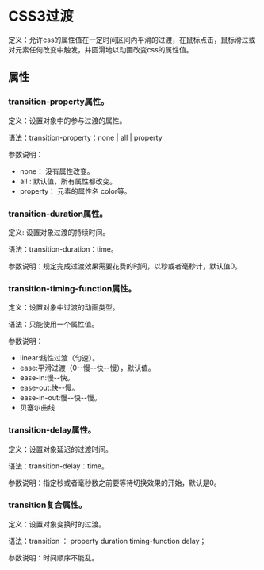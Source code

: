 # CSS3过渡 #

定义：允许css的属性值在一定时间区间内平滑的过渡，在鼠标点击，鼠标滑过或对元素任何改变中触发，并圆滑地以动画改变css的属性值。

## 属性 ##

### transition-property属性。 ###
定义：设置对象中的参与过渡的属性。

语法：transition-property：none | all | property

参数说明：
- none： 没有属性改变。
- all : 默认值，所有属性都改变。
- property： 元素的属性名 color等。

### transition-duration属性。 ###
定义: 设置对象过渡的持续时间。

语法：transition-duration：time。

参数说明：规定完成过渡效果需要花费的时间，以秒或者毫秒计，默认值0。

### transition-timing-function属性。 ###
定义：设置对象中过渡的动画类型。

语法：只能使用一个属性值。

参数说明：
- linear:线性过渡（匀速）。
- ease:平滑过渡（0--慢--快--慢），默认值。
- ease-in:慢--快。
- ease-out:快--慢。
- ease-in-out:慢--快--慢。
- 贝塞尔曲线

### transition-delay属性。 ###
定义：设置对象延迟的过渡时间。

语法：transition-delay：time。

参数说明：指定秒或者毫秒数之前要等待切换效果的开始，默认是0。

### transition复合属性。 ###
定义：设置对象变换时的过渡。

语法：transition ： property  duration  timing-function   delay；

参数说明：时间顺序不能乱。